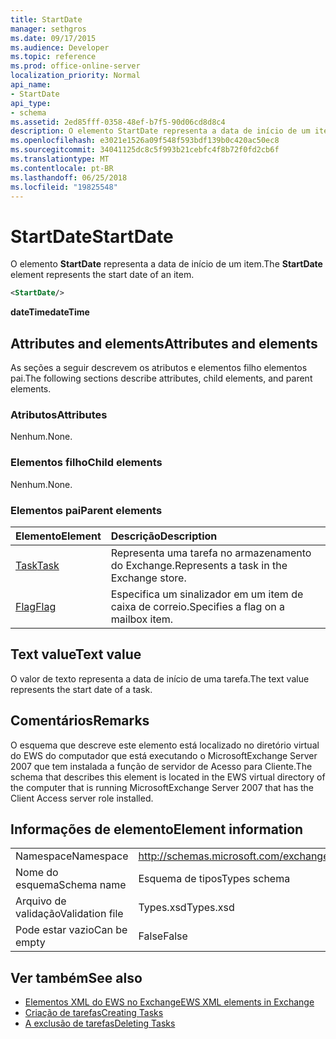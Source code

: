 ```yaml
---
title: StartDate
manager: sethgros
ms.date: 09/17/2015
ms.audience: Developer
ms.topic: reference
ms.prod: office-online-server
localization_priority: Normal
api_name:
- StartDate
api_type:
- schema
ms.assetid: 2ed85fff-0358-48ef-b7f5-90d06cd8d8c4
description: O elemento StartDate representa a data de início de um item.
ms.openlocfilehash: e3021e1526a09f548f593bdf139b0c420ac50ec8
ms.sourcegitcommit: 34041125dc8c5f993b21cebfc4f8b72f0fd2cb6f
ms.translationtype: MT
ms.contentlocale: pt-BR
ms.lasthandoff: 06/25/2018
ms.locfileid: "19825548"
---
```

# <a name="startdate"></a><span data-ttu-id="e1618-103">StartDate</span><span class="sxs-lookup"><span data-stu-id="e1618-103">StartDate</span></span>

<span data-ttu-id="e1618-104">O elemento **StartDate** representa a data de início de um item.</span><span class="sxs-lookup"><span data-stu-id="e1618-104">The **StartDate** element represents the start date of an item.</span></span> 
  
```xml
<StartDate/>
```

<span data-ttu-id="e1618-105">**dateTime**</span><span class="sxs-lookup"><span data-stu-id="e1618-105">**dateTime**</span></span>

## <a name="attributes-and-elements"></a><span data-ttu-id="e1618-106">Attributes and elements</span><span class="sxs-lookup"><span data-stu-id="e1618-106">Attributes and elements</span></span>

<span data-ttu-id="e1618-107">As seções a seguir descrevem os atributos e elementos filho elementos pai.</span><span class="sxs-lookup"><span data-stu-id="e1618-107">The following sections describe attributes, child elements, and parent elements.</span></span>
  
### <a name="attributes"></a><span data-ttu-id="e1618-108">Atributos</span><span class="sxs-lookup"><span data-stu-id="e1618-108">Attributes</span></span>

<span data-ttu-id="e1618-109">Nenhum.</span><span class="sxs-lookup"><span data-stu-id="e1618-109">None.</span></span>
  
### <a name="child-elements"></a><span data-ttu-id="e1618-110">Elementos filho</span><span class="sxs-lookup"><span data-stu-id="e1618-110">Child elements</span></span>

<span data-ttu-id="e1618-111">Nenhum.</span><span class="sxs-lookup"><span data-stu-id="e1618-111">None.</span></span>
  
### <a name="parent-elements"></a><span data-ttu-id="e1618-112">Elementos pai</span><span class="sxs-lookup"><span data-stu-id="e1618-112">Parent elements</span></span>

|<span data-ttu-id="e1618-113">**Elemento**</span><span class="sxs-lookup"><span data-stu-id="e1618-113">**Element**</span></span>|<span data-ttu-id="e1618-114">**Descrição**</span><span class="sxs-lookup"><span data-stu-id="e1618-114">**Description**</span></span>|
|:-----|:-----|
|[<span data-ttu-id="e1618-115">Task</span><span class="sxs-lookup"><span data-stu-id="e1618-115">Task</span></span>](task.md) <br/> |<span data-ttu-id="e1618-116">Representa uma tarefa no armazenamento do Exchange.</span><span class="sxs-lookup"><span data-stu-id="e1618-116">Represents a task in the Exchange store.</span></span>  <br/> |
|[<span data-ttu-id="e1618-117">Flag</span><span class="sxs-lookup"><span data-stu-id="e1618-117">Flag</span></span>](flag.md) <br/> |<span data-ttu-id="e1618-118">Especifica um sinalizador em um item de caixa de correio.</span><span class="sxs-lookup"><span data-stu-id="e1618-118">Specifies a flag on a mailbox item.</span></span>  <br/> |
   
## <a name="text-value"></a><span data-ttu-id="e1618-119">Text value</span><span class="sxs-lookup"><span data-stu-id="e1618-119">Text value</span></span>

<span data-ttu-id="e1618-120">O valor de texto representa a data de início de uma tarefa.</span><span class="sxs-lookup"><span data-stu-id="e1618-120">The text value represents the start date of a task.</span></span>
  
## <a name="remarks"></a><span data-ttu-id="e1618-121">Comentários</span><span class="sxs-lookup"><span data-stu-id="e1618-121">Remarks</span></span>

<span data-ttu-id="e1618-122">O esquema que descreve este elemento está localizado no diretório virtual do EWS do computador que está executando o MicrosoftExchange Server 2007 que tem instalada a função de servidor de Acesso para Cliente.</span><span class="sxs-lookup"><span data-stu-id="e1618-122">The schema that describes this element is located in the EWS virtual directory of the computer that is running MicrosoftExchange Server 2007 that has the Client Access server role installed.</span></span>
  
## <a name="element-information"></a><span data-ttu-id="e1618-123">Informações de elemento</span><span class="sxs-lookup"><span data-stu-id="e1618-123">Element information</span></span>

|||
|:-----|:-----|
|<span data-ttu-id="e1618-124">Namespace</span><span class="sxs-lookup"><span data-stu-id="e1618-124">Namespace</span></span>  <br/> |http://schemas.microsoft.com/exchange/services/2006/types  <br/> |
|<span data-ttu-id="e1618-125">Nome do esquema</span><span class="sxs-lookup"><span data-stu-id="e1618-125">Schema name</span></span>  <br/> |<span data-ttu-id="e1618-126">Esquema de tipos</span><span class="sxs-lookup"><span data-stu-id="e1618-126">Types schema</span></span>  <br/> |
|<span data-ttu-id="e1618-127">Arquivo de validação</span><span class="sxs-lookup"><span data-stu-id="e1618-127">Validation file</span></span>  <br/> |<span data-ttu-id="e1618-128">Types.xsd</span><span class="sxs-lookup"><span data-stu-id="e1618-128">Types.xsd</span></span>  <br/> |
|<span data-ttu-id="e1618-129">Pode estar vazio</span><span class="sxs-lookup"><span data-stu-id="e1618-129">Can be empty</span></span>  <br/> |<span data-ttu-id="e1618-130">False</span><span class="sxs-lookup"><span data-stu-id="e1618-130">False</span></span>  <br/> |
   
## <a name="see-also"></a><span data-ttu-id="e1618-131">Ver também</span><span class="sxs-lookup"><span data-stu-id="e1618-131">See also</span></span>

- [<span data-ttu-id="e1618-132">Elementos XML do EWS no Exchange</span><span class="sxs-lookup"><span data-stu-id="e1618-132">EWS XML elements in Exchange</span></span>](ews-xml-elements-in-exchange.md)
- [<span data-ttu-id="e1618-133">Criação de tarefas</span><span class="sxs-lookup"><span data-stu-id="e1618-133">Creating Tasks</span></span>](http://msdn.microsoft.com/library/0ef97334-e8a0-4f67-a23a-dd9e2bbad49f%28Office.15%29.aspx)
- [<span data-ttu-id="e1618-134">A exclusão de tarefas</span><span class="sxs-lookup"><span data-stu-id="e1618-134">Deleting Tasks</span></span>](http://msdn.microsoft.com/library/a3d7e25f-8a35-4901-b1d9-d31f418ab340%28Office.15%29.aspx)

